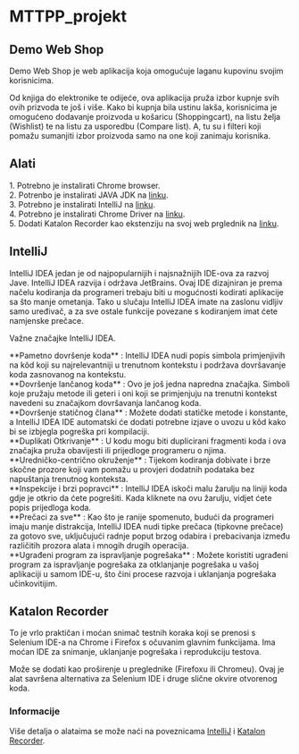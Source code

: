 # MTTPP_projekt

<h2>Demo Web Shop</h2>
<p>Demo Web Shop je web aplikacija koja omogućuje laganu kupovinu svojim korisnicima.</p>
<p>Od knjiga do elektronike te odijeće, ova aplikacija pruža izbor kupnje svih ovih prizvoda te još i više.
Kako bi kupnja bila ustinu lakša, korisnicima je omogućeno dodavanje proizvoda u košaricu (Shoppingcart), na listu želja (Wishlist) te na listu za usporedbu (Compare list). A, tu su i filteri koji pomažu sumanjiti izbor proizvoda samo na one koji zanimaju korisnika.</p>
    
<h2>Alati</h2>
<p>
1. Potrebno je instalirati Chrome browser.<br>
2. Potrenbo je instalirati JAVA JDK na <a href="https://www.oracle.com/java/technologies/downloads/">linku</a>.<br>
3. Potrebno je instalirati IntelliJ na <a href="https://www.jetbrains.com/idea/download/">linku</a>.<br>
4. Potrebno je instalirati Chrome Driver na <a href="https://chromedriver.chromium.org/downloads">linku</a>.<br>
5. Dodati Katalon Recorder kao ekstenziju na svoj web prglednik na <a href="https://chrome.google.com/webstore/detail/katalon-recorder-selenium/ljdobmomdgdljniojadhoplhkpialdid">linku</a>.<br>
</p>

<h2>IntelliJ</h2>

<p>IntelliJ IDEA jedan je od najpopularnijih i najsnažnijih IDE-ova za razvoj Jave. IntelliJ IDEA razvija i održava JetBrains.
Ovaj IDE dizajniran je prema načelu kodiranja da programeri trebaju biti u mogućnosti kodirati aplikacije sa što manje ometanja. Tako u slučaju IntelliJ IDEA imate na zaslonu vidljiv samo uređivač, a za sve ostale funkcije povezane s kodiranjem imat ćete namjenske prečace.</p>

<p>Važne značajke IntelliJ IDEA.</p>

<p>
**Pametno dovršenje koda** : IntelliJ IDEA nudi popis simbola primjenjivih na kôd koji su najrelevantniji u trenutnom kontekstu i podržava dovršavanje koda zasnovanog na kontekstu.<br>
**Dovršenje lančanog koda** : Ovo je još jedna napredna značajka. Simboli koje pružaju metode ili geteri i oni koji se primjenjuju na trenutni kontekst navedeni su značajkom dovršavanja lančanog koda.<br>
**Dovršenje statičnog člana** : Možete dodati statičke metode i konstante, a IntelliJ IDEA IDE automatski će dodati potrebne izjave o uvozu u kôd kako bi se izbjegla pogreška pri kompilaciji.<br>
**Duplikati Otkrivanje** : U kodu mogu biti duplicirani fragmenti koda i ova značajka pruža obavijesti ili prijedloge programeru o njima.<br>
**Uredničko-centrično okruženje** : Tijekom kodiranja dobivate i brze skočne prozore koji vam pomažu u provjeri dodatnih podataka bez napuštanja trenutnog konteksta.<br>
**Inspekcije i brzi popravci** : IntelliJ IDEA iskoči malu žarulju na liniji koda gdje je otkrio da ćete pogrešiti. Kada kliknete na ovu žarulju, vidjet ćete popis prijedloga koda.<br>
**Prečaci za sve** : Kao što je ranije spomenuto, budući da programeri imaju manje distrakcija, IntelliJ IDEA nudi tipke prečaca (tipkovne prečace) za gotovo sve, uključujući radnje poput brzog odabira i prebacivanja između različitih prozora alata i mnogih drugih operacija.<br>
**Ugrađeni program za ispravljanje pogrešaka** : Možete koristiti ugrađeni program za ispravljanje pogrešaka za otklanjanje pogrešaka u vašoj aplikaciji u samom IDE-u, što čini procese razvoja i uklanjanja pogrešaka učinkovitijim.<br>
</p>

<h2>Katalon Recorder</h2>

<p>To je vrlo praktičan i moćan snimač testnih koraka koji se prenosi s Selenium IDE-a na Chrome i Firefox s očuvanim glavnim funkcijama. Ima moćan IDE za snimanje, uklanjanje pogrešaka i reprodukciju testova. </p>

<p>Može se dodati kao proširenje u preglednike (Firefoxu ili Chromeu). Ovaj je alat savršena alternativa za Selenium IDE i druge slične okvire otvorenog koda.</p>

<h3>Informacije</h3>

<p> Više detalja o alataima se može naći na poveznicama <a href="https://www.jetbrains.com/idea/">IntelliJ</a> i <a href="https://chrome.google.com/webstore/detail/katalon-recorder-selenium/ljdobmomdgdljniojadhoplhkpialdid">Katalon Recorder</a>. </p>

   
